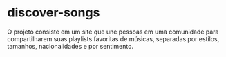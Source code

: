 # discover-songs
O projeto consiste em um site que une pessoas em uma comunidade para compartilharem suas playlists favoritas de músicas, separadas por estilos, tamanhos, nacionalidades e por sentimento.
